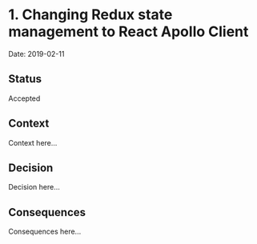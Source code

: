 # 1. Changing Redux state management to React Apollo Client

Date: 2019-02-11

## Status

Accepted

## Context

Context here...

## Decision

Decision here...

## Consequences

Consequences here...
